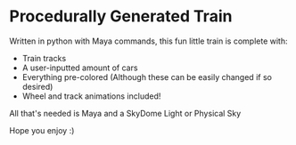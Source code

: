 # Procedurally Generated Train

Written in python with Maya commands, this fun little train is complete with:
- Train tracks
- A user-inputted amount of cars
- Everything pre-colored (Although these can be easily changed if so desired)
- Wheel and track animations included!

All that's needed is Maya and a SkyDome Light or Physical Sky

Hope you enjoy :)
